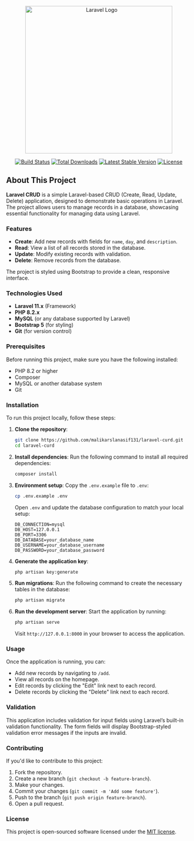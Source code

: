 <p align="center"><a href="https://laravel.com" target="_blank"><img src="https://raw.githubusercontent.com/laravel/art/master/logo-lockup/5%20SVG/2%20CMYK/1%20Full%20Color/laravel-logolockup-cmyk-red.svg" width="400" alt="Laravel Logo"></a></p>

<p align="center">
<a href="https://github.com/laravel/framework/actions"><img src="https://github.com/laravel/framework/workflows/tests/badge.svg" alt="Build Status"></a>
<a href="https://packagist.org/packages/laravel/framework"><img src="https://img.shields.io/packagist/dt/laravel/framework" alt="Total Downloads"></a>
<a href="https://packagist.org/packages/laravel/framework"><img src="https://img.shields.io/packagist/v/laravel/framework" alt="Latest Stable Version"></a>
<a href="https://packagist.org/packages/laravel/framework"><img src="https://img.shields.io/packagist/l/laravel/framework" alt="License"></a>
</p>

## About This Project

**Laravel CRUD** is a simple Laravel-based CRUD (Create, Read, Update, Delete) application, designed to demonstrate basic operations in Laravel. The project allows users to manage records in a database, showcasing essential functionality for managing data using Laravel.

### Features

- **Create**: Add new records with fields for `name`, `day`, and `description`.
- **Read**: View a list of all records stored in the database.
- **Update**: Modify existing records with validation.
- **Delete**: Remove records from the database.

The project is styled using Bootstrap to provide a clean, responsive interface.

### Technologies Used

- **Laravel 11.x** (Framework)
- **PHP 8.2.x**
- **MySQL** (or any database supported by Laravel)
- **Bootstrap 5** (for styling)
- **Git** (for version control)

### Prerequisites

Before running this project, make sure you have the following installed:

- PHP 8.2 or higher
- Composer
- MySQL or another database system
- Git

### Installation

To run this project locally, follow these steps:

1. **Clone the repository**:
   ```bash
   git clone https://github.com/malikarslanasif131/laravel-curd.git
   cd laravel-curd
   ```

2. **Install dependencies**:
   Run the following command to install all required dependencies:
   ```bash
   composer install
   ```

3. **Environment setup**:
   Copy the `.env.example` file to `.env`:
   ```bash
   cp .env.example .env
   ```

   Open `.env` and update the database configuration to match your local setup:
   ```env
   DB_CONNECTION=mysql
   DB_HOST=127.0.0.1
   DB_PORT=3306
   DB_DATABASE=your_database_name
   DB_USERNAME=your_database_username
   DB_PASSWORD=your_database_password
   ```

4. **Generate the application key**:
   ```bash
   php artisan key:generate
   ```

5. **Run migrations**:
   Run the following command to create the necessary tables in the database:
   ```bash
   php artisan migrate
   ```

6. **Run the development server**:
   Start the application by running:
   ```bash
   php artisan serve
   ```

   Visit `http://127.0.0.1:8000` in your browser to access the application.

### Usage

Once the application is running, you can:

- Add new records by navigating to `/add`.
- View all records on the homepage.
- Edit records by clicking the "Edit" link next to each record.
- Delete records by clicking the "Delete" link next to each record.

### Validation

This application includes validation for input fields using Laravel’s built-in validation functionality. The form fields will display Bootstrap-styled validation error messages if the inputs are invalid.

### Contributing

If you'd like to contribute to this project:

1. Fork the repository.
2. Create a new branch (`git checkout -b feature-branch`).
3. Make your changes.
4. Commit your changes (`git commit -m 'Add some feature'`).
5. Push to the branch (`git push origin feature-branch`).
6. Open a pull request.

### License

This project is open-sourced software licensed under the [MIT license](https://opensource.org/licenses/MIT).
